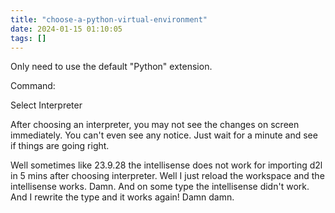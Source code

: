```yaml
---
title: "choose-a-python-virtual-environment"
date: 2024-01-15 01:10:05
tags: []
---
```

Only need to use the default "Python" extension.

Command:

Select Interpreter

After choosing an interpreter, you may not see the changes on screen immediately. You can't even see any notice. Just wait for a minute and see if things are going right.

Well sometimes like 23.9.28 the intellisense does not work for importing d2l in 5 mins after choosing interpreter. Well I just reload the workspace and the intellisense works. Damn. And on some type the intellisense didn't work. And I rewrite the type and it works again! Damn damn. 


